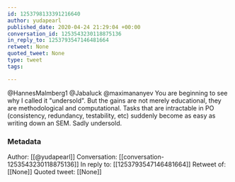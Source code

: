 ```yaml
---
id: 1253798133391216640
author: yudapearl
published_date: 2020-04-24 21:29:04 +00:00
conversation_id: 1253543230118875136
in_reply_to: 1253793547146481664
retweet: None
quoted_tweet: None
type: tweet
tags:

---
```


@HannesMalmberg1 @Jabaluck @maximananyev You are beginning to see why I called it "undersold". But the gains are not merely educational, they are methodological and computational. Tasks that are intractable in PO (consistency, redundancy, testability, etc) suddenly become as easy as writing down an SEM. Sadly undersold.

### Metadata

Author: [[@yudapearl]]
Conversation: [[conversation-1253543230118875136]]
In reply to: [[1253793547146481664]]
Retweet of: [[None]]
Quoted tweet: [[None]]

